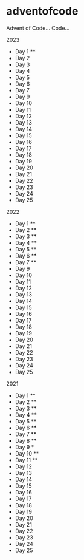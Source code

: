 # adventofcode
Advent of Code... Code...

2023
 - Day  1 **
 - Day  2
 - Day  3
 - Day  4
 - Day  5
 - Day  6
 - Day  7
 - Day  9
 - Day 10
 - Day 11
 - Day 12
 - Day 13
 - Day 14
 - Day 15
 - Day 16
 - Day 17
 - Day 18
 - Day 19
 - Day 20
 - Day 21
 - Day 22
 - Day 23
 - Day 24
 - Day 25


2022
 - Day  1 **
 - Day  2 **
 - Day  3 **
 - Day  4 **
 - Day  5 **
 - Day  6 **
 - Day  7 **
 - Day  9
 - Day 10
 - Day 11
 - Day 12
 - Day 13
 - Day 14
 - Day 15
 - Day 16
 - Day 17
 - Day 18
 - Day 19
 - Day 20
 - Day 21
 - Day 22
 - Day 23
 - Day 24
 - Day 25

2021
 - Day  1 **
 - Day  2 **
 - Day  3 **
 - Day  4 **
 - Day  5 **
 - Day  6 **
 - Day  7 **
 - Day  8 **
 - Day  9 *
 - Day 10 **
 - Day 11 **
 - Day 12
 - Day 13
 - Day 14
 - Day 15
 - Day 16
 - Day 17
 - Day 18
 - Day 19
 - Day 20
 - Day 21
 - Day 22
 - Day 23
 - Day 24
 - Day 25
